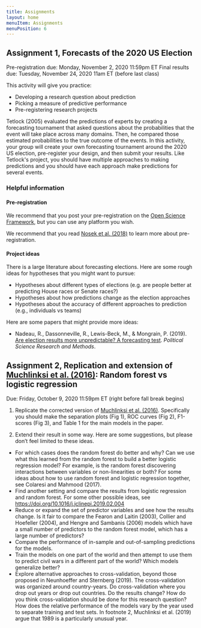 ```yaml
---
title: Assignments
layout: home
menuItem: Assignments
menuPosition: 6
---
```


## Assignment 1, Forecasts of the 2020 US Election

Pre-registration due: Monday, November 2, 2020 11:59pm ET
Final results due: Tuesday, November 24, 2020 11am ET (before last class)

This activity will give you practice:
- Developing a research question about prediction
- Picking a measure of predictive performance
- Pre-registering research projects

Tetlock (2005) evaluated the predictions of experts by creating a forecasting tournament that asked questions about the probabilities that the event will take place across many domains. Then, he compared those estimated probabilities to the true outcome of the events. In this activity, your group will create your own forecasting tournament around the 2020 US election, pre-register your design, and then submit your results.  Like Tetlock's project, you should have multiple approaches to making predictions and you should have each approach make predictions for several events.

### Helpful information

#### Pre-registration

We recommend that you post your pre-registration on the [Open Science Framework](https://osf.io/prereg/), but you can use any platform you wish.

We recommend that you read [Nosek et al. (2018)](https://www.pnas.org/content/115/11/2600) to learn more about pre-registration.

#### Project ideas

There is a large literature about forecasting elections.  Here are some rough ideas for hypotheses that you might want to pursue:

- Hypotheses about different types of elections (e.g. are people better at predicting House races or Senate races?)
- Hypotheses about how predictions change as the election approaches
- Hypotheses about the accuracy of different approaches to prediction (e.g., individuals vs teams)

Here are some papers that might provide more ideas:

- Nadeau, R., Dassonneville, R., Lewis-Beck, M., & Mongrain, P. (2019). [Are election results more unpredictable? A forecasting test](https://dx.doi.org/10.1017/psrm.2019.24). _Political Science Research and Methods_.

## Assignment 2, Replication and extension of [Muchlinksi et al. (2016)](https://doi.org/10.1093/pan/mpv024): Random forest vs logistic regression

Due: Friday, October 9, 2020 11:59pm ET (right before fall break begins)


1) Replicate the corrected version of [Muchlinksi et al. (2016)](https://doi.org/10.1093/pan/mpv024). Specifically you should make the separation plots (Fig 1), ROC curves (Fig 2), F1-scores (Fig 3), and Table 1 for the main models in the paper.

2) Extend their result in some way.  Here are some suggestions, but please don’t feel limited to these ideas.
- For which cases does the random forest do better and why? Can we use what this learned from the random forest to build a better logistic regression model? For example, is the random forest discovering interactions between variables or non-linearities or both? For some ideas about how to use random forest and logistic regression together, see Colaresi and Mahmood (2017).
- Find another setting and compare the results from logistic regression and random forest.  For some other possible ideas, see https://doi.org/10.1016/j.jclinepi.2019.02.004
- Reduce or expand the set of predictor variables and see how the results change.  Is it fair to compare the Fearon and Laitin (2003), Collier and Hoefeller (2004), and Hengre and Sambanis (2006) models which have a small number of predictors to the random forest model, which has a large number of predictors?
- Compare the performance of in-sample and out-of-sampling predictions for the models.
- Train the models on one part of the world and then attempt to use them to predict civil wars in a different part of the world?  Which models generalize better?
- Explore alternative approaches to cross-validation, beyond those proposed in Neunhoeffer and Sternberg (2019). The cross-validation was organized around country-years. Do cross-validation where you drop out years or drop out countries.  Do the results change? How do you think cross-validation should be done for this research question? How does the relative performance of the models vary by the year used to separate training and test sets. In footnote 2, Muchlinksi et al. (2019) argue that 1989 is a particularly unusual year.
